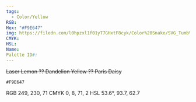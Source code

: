```yaml
---
tags:
  - Color/Yellow
RGB: 
Hex: "#F9E647"
img: https://filedn.com/l0hpzxl1f01yT7GHxtF8cyk/Color%20Snake/SVG_Tumb%20Mass%20No%20Name/F9E647.svg
CMYK: 
HSL: 
Name: 
Palette ID#:
---
```

~~Laser Lemon ?? Dandelion Yellow ?? Paris Daisy~~
```palette
#F9E647
```
RGB	249, 230, 71
CMYK	0, 8, 71, 2
HSL	53.6°, 93.7, 62.7

